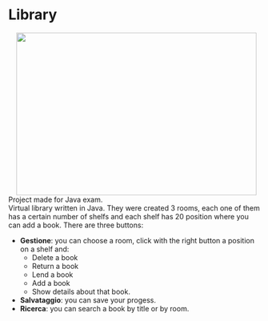 # Library
<img src="https://www.finestwallpaper.com/uploads/5/7/7/9/5779447/2995229_orig.jpg" align="right" Hspace="8" Vspace="0" width="480" height="325"
Border="0">
Project made for Java exam. <br>
Virtual library written in Java. They were created 3 rooms, each one of them has a certain number of shelfs and each shelf has 20 position where you can add a book. 
There are three buttons: <br>
* **Gestione**: you can choose a room, click with the right button a position on a shelf and:
  * Delete a book
  * Return a book
  * Lend a book
  * Add a book
  * Show details about that book.
* **Salvataggio**: you can save your progess.
* **Ricerca**: you can search a book by title or by room.


